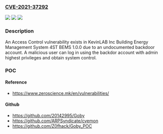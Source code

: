 ### [CVE-2021-37292](https://cve.mitre.org/cgi-bin/cvename.cgi?name=CVE-2021-37292)
![](https://img.shields.io/static/v1?label=Product&message=n%2Fa&color=blue)
![](https://img.shields.io/static/v1?label=Version&message=n%2Fa&color=blue)
![](https://img.shields.io/static/v1?label=Vulnerability&message=n%2Fa&color=brighgreen)

### Description

An Access Control vulnerability exists in KevinLAB Inc Building Energy Management System 4ST BEMS 1.0.0 due to an undocumented backdoor account. A malicious user can log in using the backdor account with admin highest privileges and obtain system control.

### POC

#### Reference
- https://www.zeroscience.mk/en/vulnerabilities/

#### Github
- https://github.com/20142995/Goby
- https://github.com/ARPSyndicate/cvemon
- https://github.com/Z0fhack/Goby_POC

